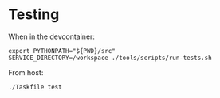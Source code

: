 # Testing

When in the devcontainer:

```shell
export PYTHONPATH="${PWD}/src"
SERVICE_DIRECTORY=/workspace ./tools/scripts/run-tests.sh
```

From host:

```shell
./Taskfile test
```
